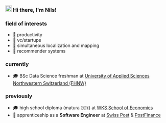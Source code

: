### <img src="https://media.giphy.com/media/hvRJCLFzcasrR4ia7z/giphy.gif" width="20"> Hi there, I'm Nils!

### field of interests

- 🌱 productivity
- 🌉 vc/startups
- 🤖 simultaneous localization and mapping
- 👥 recommender systems

### currently

- 🎓 BSc Data Science freshman at [University of Applied Sciences Northwestern Switzerland (FHNW)](https://www.fhnw.ch/en)

### previously
- 🎓 high school diploma (matura 🇨🇭) at [WKS School of Economics](https://www.wksbern.ch/)
- 🏢 apprenticeship as a **Software Engineer** at [Swiss Post](https://www.post.ch/en) & [PostFinance](https://www.postfinance.ch/en)
